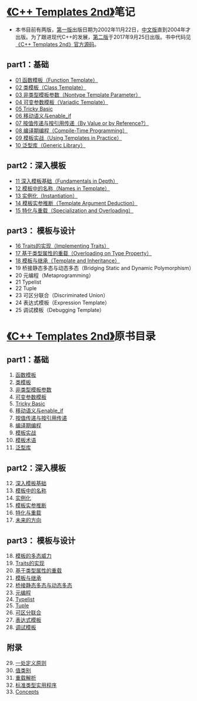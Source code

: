 # [《C++ Templates 2nd》](https://www.safaribooksonline.com/library/view/c-templates-the/9780134778808/)笔记

* 本书目前有两版，[第一版](https://book.douban.com/subject/1455780/)出版日期为2002年11月22日，[中文版](https://book.douban.com/subject/1147909/)直到2004年才出版。为了跟进现代C++的发展，[第二版](https://book.douban.com/subject/11939436/)于2017年9月25日出版。书中代码见[《C++ Templates 2nd》官方源码](http://www.tmplbook.com/code/code.html)。

## part1：基础
* [01 函数模板（Function Template）](https://github.com/downdemo/Cpp-Templates-2nd/blob/master/content/Part1%20%E5%9F%BA%E7%A1%80/01%20%E5%87%BD%E6%95%B0%E6%A8%A1%E6%9D%BF.md)
* [02 类模板（Class Template）](https://github.com/downdemo/Cpp-Templates-2nd/blob/master/content/Part1%20%E5%9F%BA%E7%A1%80/02%20%E7%B1%BB%E6%A8%A1%E6%9D%BF.md)
* [03 非类型模板参数（Nontype Template Parameter）](https://github.com/downdemo/Cpp-Templates-2nd/blob/master/content/Part1%20%E5%9F%BA%E7%A1%80/03%20%E9%9D%9E%E7%B1%BB%E5%9E%8B%E6%A8%A1%E6%9D%BF%E5%8F%82%E6%95%B0.md)
* [04 可变参数模板（Variadic Template）](https://github.com/downdemo/Cpp-Templates-2nd/blob/master/content/Part1%20%E5%9F%BA%E7%A1%80/04%20%E5%8F%AF%E5%8F%98%E5%8F%82%E6%95%B0%E6%A8%A1%E6%9D%BF.md)
* [05 Tricky Basic](https://github.com/downdemo/Cpp-Templates-2nd/blob/master/content/Part1%20%E5%9F%BA%E7%A1%80/05%20Tricky%20Basic.md)
* [06 移动语义与enable_if](https://github.com/downdemo/Cpp-Templates-2nd/blob/master/content/Part1%20%E5%9F%BA%E7%A1%80/06%20%E7%A7%BB%E5%8A%A8%E8%AF%AD%E4%B9%89%E4%B8%8Eenable_if.md)
* [07 按值传递与按引用传递（By Value or by Reference?）](https://github.com/downdemo/Cpp-Templates-2nd/blob/master/content/Part1%20%E5%9F%BA%E7%A1%80/07%20%E6%8C%89%E5%80%BC%E4%BC%A0%E9%80%92%E4%B8%8E%E6%8C%89%E5%BC%95%E7%94%A8%E4%BC%A0%E9%80%92.md)
* [08 编译期编程（Compile-Time Programming）](https://github.com/downdemo/Cpp-Templates-2nd/blob/master/content/Part1%20%E5%9F%BA%E7%A1%80/08%20%E7%BC%96%E8%AF%91%E6%9C%9F%E7%BC%96%E7%A8%8B.md)
* [09 模板实战（Using Templates in Practice）](https://github.com/downdemo/Cpp-Templates-2nd/blob/master/content/Part1%20%E5%9F%BA%E7%A1%80/09%20%E6%A8%A1%E6%9D%BF%E5%AE%9E%E6%88%98.md)
* [10 泛型库（Generic Library）](https://github.com/downdemo/Cpp-Templates-2nd/blob/master/content/Part1%20%E5%9F%BA%E7%A1%80/10%20%E6%B3%9B%E5%9E%8B%E5%BA%93.md)
## part2：深入模板
* [11 深入模板基础（Fundamentals in Depth）](https://github.com/downdemo/Cpp-Templates-2nd/blob/master/content/Part2%20%E6%B7%B1%E5%85%A5%E6%A8%A1%E6%9D%BF/11%20%E6%B7%B1%E5%85%A5%E6%A8%A1%E6%9D%BF%E5%9F%BA%E7%A1%80.md)
* [12 模板中的名称（Names in Template）](https://github.com/downdemo/Cpp-Templates-2nd/blob/master/content/Part2%20%E6%B7%B1%E5%85%A5%E6%A8%A1%E6%9D%BF/12%20%E6%A8%A1%E6%9D%BF%E4%B8%AD%E7%9A%84%E5%90%8D%E7%A7%B0.md)
* [13 实例化（Instantiation）](https://github.com/downdemo/Cpp-Templates-2nd/blob/master/content/Part2%20%E6%B7%B1%E5%85%A5%E6%A8%A1%E6%9D%BF/13%20%E5%AE%9E%E4%BE%8B%E5%8C%96.md)
* [14 模板实参推断（Template Argument Deduction）](https://github.com/downdemo/Cpp-Templates-2nd/blob/master/content/Part2%20%E6%B7%B1%E5%85%A5%E6%A8%A1%E6%9D%BF/14%20%E6%A8%A1%E6%9D%BF%E5%AE%9E%E5%8F%82%E6%8E%A8%E6%96%AD.md)
* [15 特化与重载（Specialization and Overloading）](https://github.com/downdemo/Cpp-Templates-2nd/blob/master/content/Part2%20%E6%B7%B1%E5%85%A5%E6%A8%A1%E6%9D%BF/15%20%E7%89%B9%E5%8C%96%E4%B8%8E%E9%87%8D%E8%BD%BD.md)
## part3： 模板与设计
* [16 Traits的实现（Implementing Traits）](https://github.com/downdemo/Cpp-Templates-2nd/blob/master/content/Part3%20%E6%A8%A1%E6%9D%BF%E4%B8%8E%E8%AE%BE%E8%AE%A1/16%20Traits%E7%9A%84%E5%AE%9E%E7%8E%B0.md)
* [17 基于类型属性的重载（Overloading on Type Property）](https://github.com/downdemo/Cpp-Templates-2nd/blob/master/content/Part3%20%E6%A8%A1%E6%9D%BF%E4%B8%8E%E8%AE%BE%E8%AE%A1/17%20%E5%9F%BA%E4%BA%8E%E7%B1%BB%E5%9E%8B%E5%B1%9E%E6%80%A7%E7%9A%84%E9%87%8D%E8%BD%BD.md)
* [18 模板与继承（Template and Inheritance）](https://github.com/downdemo/CPP-Templates-2nd/blob/master/content/Part3%20%E6%A8%A1%E6%9D%BF%E4%B8%8E%E8%AE%BE%E8%AE%A1/18%20%E6%A8%A1%E6%9D%BF%E4%B8%8E%E7%BB%A7%E6%89%BF.md)
* 19 桥接静态多态与动态多态（Bridging Static and Dynamic Polymorphism）
* 20 元编程（Metaprogramming）
* 21 Typelist
* 22 Tuple
* 23 可区分联合（Discriminated Union）
* 24 表达式模板（Expression Template）
* 25 调试模板（Debugging Template）

# [《C++ Templates 2nd》](https://www.safaribooksonline.com/library/view/c-templates-the/9780134778808/)原书目录
## part1：基础
 1. [函数模板](https://learning.oreilly.com/library/view/c-templates-the/9780134778808/ch1.xhtml#ch1)
 2. [类模板](https://learning.oreilly.com/library/view/c-templates-the/9780134778808/ch2.xhtml#ch2)
 3. [非类型模板参数](https://learning.oreilly.com/library/view/c-templates-the/9780134778808/ch3.xhtml#ch3)
 4. [可变参数模板](https://learning.oreilly.com/library/view/c-templates-the/9780134778808/ch4.xhtml#ch4)
 5. [Tricky Basic](https://learning.oreilly.com/library/view/c-templates-the/9780134778808/ch5.xhtml#ch5)
 6. [移动语义与enable_if](https://learning.oreilly.com/library/view/c-templates-the/9780134778808/ch6.xhtml#ch6)
 7. [按值传递与按引用传递](https://learning.oreilly.com/library/view/c-templates-the/9780134778808/ch7.xhtml#ch7)
 8. [编译期编程](https://learning.oreilly.com/library/view/c-templates-the/9780134778808/ch8.xhtml#ch8)
 9. [模板实战](https://learning.oreilly.com/library/view/c-templates-the/9780134778808/ch9.xhtml#ch9)
 10. [模板术语](https://learning.oreilly.com/library/view/c-templates-the/9780134778808/ch10.xhtml#ch10)
 11. [泛型库](https://learning.oreilly.com/library/view/c-templates-the/9780134778808/ch11.xhtml#ch11)

## part2：深入模板
 12. [深入模板基础](https://learning.oreilly.com/library/view/c-templates-the/9780134778808/ch12.xhtml#ch12)
 13. [模板中的名称](https://learning.oreilly.com/library/view/c-templates-the/9780134778808/ch13.xhtml#ch13)
 14. [实例化](https://learning.oreilly.com/library/view/c-templates-the/9780134778808/ch14.xhtml#ch14)
 15. [模板实参推断](https://learning.oreilly.com/library/view/c-templates-the/9780134778808/ch15.xhtml#ch15)
 16. [特化与重载](https://learning.oreilly.com/library/view/c-templates-the/9780134778808/ch16.xhtml#ch16)
 17. [未来的方向](https://learning.oreilly.com/library/view/c-templates-the/9780134778808/ch17.xhtml#ch17)

## part3： 模板与设计
 18. [模板的多态威力](https://learning.oreilly.com/library/view/c-templates-the/9780134778808/ch18.xhtml#ch18)
 19. [Traits的实现](https://learning.oreilly.com/library/view/c-templates-the/9780134778808/ch19.xhtml#ch19)
 20. [基于类型属性的重载](https://learning.oreilly.com/library/view/c-templates-the/9780134778808/ch20.xhtml#ch20)
 21. [模板与继承](https://learning.oreilly.com/library/view/c-templates-the/9780134778808/ch21.xhtml#ch21)
 22. [桥接静态多态与动态多态](https://learning.oreilly.com/library/view/c-templates-the/9780134778808/ch22.xhtml#ch22)
 23. [元编程](https://learning.oreilly.com/library/view/c-templates-the/9780134778808/ch23.xhtml#ch23)
 24. [Typelist](https://learning.oreilly.com/library/view/c-templates-the/9780134778808/ch24.xhtml#ch24)
 25. [Tuple](https://learning.oreilly.com/library/view/c-templates-the/9780134778808/ch25.xhtml#ch25)
 26. [可区分联合](https://learning.oreilly.com/library/view/c-templates-the/9780134778808/ch26.xhtml#ch26)
 27. [表达式模板](https://learning.oreilly.com/library/view/c-templates-the/9780134778808/ch27.xhtml#ch27)
 28. [调试模板](https://learning.oreilly.com/library/view/c-templates-the/9780134778808/ch28.xhtml#ch28)

## 附录
 29. [一处定义原则](https://learning.oreilly.com/library/view/c-templates-the/9780134778808/appa.xhtml#appa)
 30. [值类别](https://learning.oreilly.com/library/view/c-templates-the/9780134778808/appb.xhtml#appb)
 31. [重载解析](https://learning.oreilly.com/library/view/c-templates-the/9780134778808/appc.xhtml#appc)
 32. [标准类型实用程序](https://learning.oreilly.com/library/view/c-templates-the/9780134778808/appd.xhtml#appd)
 33. [Concepts](https://learning.oreilly.com/library/view/c-templates-the/9780134778808/appe.xhtml#appe)
